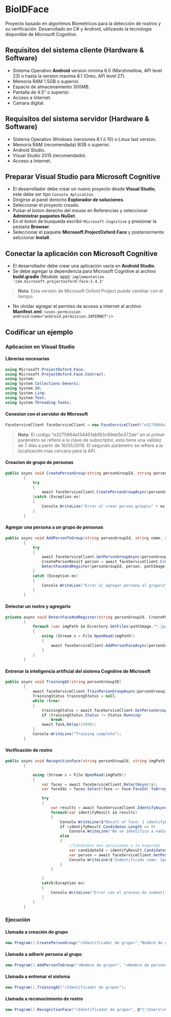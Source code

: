 # BioIDFace
Proyecto basado en algoritmos Biometricos para la detección de rostros y su verificación. Desarrollado en C# y Android, utilizando la tecnologia disponible de Microsoft Cognitive.
## Requisitos del sistema cliente (Hardware & Software)

-   Sistema Operativo  **Android**  version minima 6.0 (Marshmellow, API level 23) o hasta la version maxima 8.1 (Oreo, API level 27).
-   Memoria RAM 1.5GB o superior.
-   Espacio de almacenamiento 300MB.
-   Pantalla de 4.5" o superior.
-   Acceso a Internet.
-   Camara digital.

## Requisitos del sistema servidor (Hardware & Software)
- Sistema Operativo Windows (versiones 8.1 ó 10) o Linux last version.
- Memoria RAM (recomendada) 8GB o superior.
- Android Studio.
- Visual Studio 2015 (recomendado).
- Acceso a Internet.
## Preparar Visual Studio para Microsoft Cognitive

-   El desarrollador debe crear un nuevo proyecto desde **Visual Studio**, este debe ser tipo `Console Aplication`.
- Dirigirse al panel derecho **Explorador de soluciones**.
- Seleccionar el proyecto creado.
- Pulsar el boton derecho del mouse en Referencias y seleccionar **Administrar paquetes NuGet**.
- En el boton de busqueda escribir `Microsoft.Cognitive` y presionar la pestaña **Browser**.
- Seleccionar el paquete **Microsoff.ProjectOxford.Face** y posteriormente selccionar **Install**.
## Conectar la aplicación con Microsoft Cognitive

-   El desarrollador debe crear una aplicación vacía en **Android Studio**.
- Se debe agregar la dependencia para Microsoft Cognitive al archivo **build.gradle** (Module: app): `implementation 'com.microsoft.projectoxford:face:1.4.3'`
>**Nota**: Esta versión de Microsoft Oxford Project puede cambiar con el tiempo.
- No olvidar agregar el permiso de acceso a internet al archivo  **Manifest.xml**:  `<uses-permission android:name="android.permission.INTERNET"/>`

## Codificar un ejemplo
### Aplicacion en Visual Studio
#### Librerías necesarias
```c#
using Microsoft.ProjectOxford.Face;
using Microsoft.ProjectOxford.Face.Contract;
using System;
using System.Collections.Generic;
using System.IO;
using System.Linq;
using System.Text;
using System.Threading.Tasks;
```
#### Conexion con el servidor de Microsoft
```c#
FaceServiceClient faceServiceClient = new FaceServiceClient("e3275864a134451abf93c69eb5e372de", "https://westcentralus.api.cognitive.microsoft.com/face/v1.0");
```
> **Nota**: El código "e3275864a134451abf93c69eb5e372de" en el primer parámetro se refiere a la clave de subscriptor, esta tiene una validez de 7 días a partir de 16/05/2018.
> El segundo parámetro se refiere a la localización mas cercana para la API.
#### Creacion de grupo de personas
```c#
public async void CreatePersonGroup(string personGroupId, string personGroupName)
        {
            try
            {
                await faceServiceClient.CreatePersonGroupAsync(personGroupId, personGroupName);
            }catch (Exception ex)
            {
                Console.WriteLine("Error al crear person group\n" + ex.Message);
            }
        }
```
#### Agregar una persona a un grupo de personas
```c#
public async void AddPersonToGroup(string personGroupId, string name, string pathImage)
        {
            try
            {
                await faceServiceClient.GetPersonGroupAsync(personGroupId);
                CreatePersonResult person = await faceServiceClient.CreatePersonAsync(personGroupId, name);
                DetectFaceAndRegister(personGroupId, person, pathImage);
            }
            catch (Exception ex)
            {
                Console.WriteLine("Error al agregar persona al grupo\n" + ex.Message);
            }
        }
```
#### Detectar un rostro y agregarlo
```c#
private async void DetectFaceAndRegister(string personGroupId, CreatePersonResult person, string pathImage)
        {
            foreach (var imgPath in Directory.GetFiles(pathImage,"*.jpg"))
            {
                using (Stream s = File.OpenRead(imgPath))
                {
                    await faceServiceClient.AddPersonFaceAsync(personGroupId, person.PersonId, s);
                }
            }
        }
```
#### Entrenar la inteligencia artificial del sistema Cognitive de Microsoft
```c#
public async void TrainingAI(string personGrooupID)
        {
            await faceServiceClient.TrainPersonGroupAsync(personGrooupID);
            TrainingStatus trainingStatus = null;
            while (true)
            {
                trainingStatus = await faceServiceClient.GetPersonGroupTrainingStatusAsync(personGrooupID);
                if (trainingStatus.Status != Status.Running)
                    break;
                await Task.Delay(15000);
            }
            Console.WriteLine("Training complete");
        }
```
#### Verificación de rostro
```c#
public async void RecognitionFace(string personGroupId, string imgPath)
        {

            using (Stream s = File.OpenRead(imgPath))
            {
                var faces = await faceServiceClient.DetectAsync(s);
                var faceIds = faces.Select(face => face.FaceId).ToArray();

                try
                {
                    var results = await faceServiceClient.IdentifyAsync(personGroupId, faceIds);
                    foreach(var identifyResult in results)
                    {
                        Console.WriteLine($"Result of face: { identifyResult.FaceId}");
                        if (identifyResult.Candidates.Length == 0)
                            Console.WriteLine("No se identifico a nadie");
                        else
                        {
                            //Candidato mas aproximado a lo esperado
                            var candidateId = identifyResult.Candidates[0].PersonId;
                            var person = await faceServiceClient.GetPersonAsync(personGroupId, candidateId);
                            Console.WriteLine($"Indentificado como: {person.Name}");
                        }
                    }

                }
                catch(Exception ex)
                {
                    Console.WriteLine("Error con el proceso de indentificacion "+ ex.Message);
                }
            }
        }
```
### Ejecución
#### Llamada a creación de grupo
```c#
new Program().CreatePersonGroup("<Identificador de grupo>","Nombre de grupo");
```
#### Llamada a adherir persona al grupo
```c#
new Program().AddPersonToGroup("<Nombre de grupo>", "<Nombre de persona>", @"C:\Users\<User>\Desktop\<Carpeta donde se encuentra>\.");
```
#### Llamada a entrenar el sistema
```c#
new Program().TrainingAI("<Identificador de grupo>");
```
#### Llamada a reconocimiento de rostro
```c#
new Program().RecognitionFace("<Identificador de grupo>", @"C:\Users\<User>\Desktop\<Carpeta donde se encuentra>\<imagen>.jpg");
```

